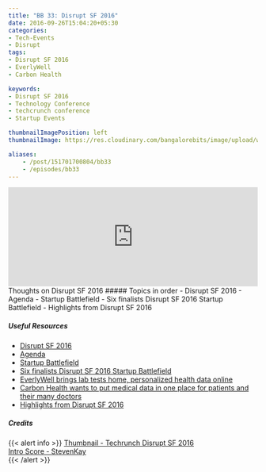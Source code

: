 ```yaml
---
title: "BB 33: Disrupt SF 2016"
date: 2016-09-26T15:04:20+05:30
categories:
- Tech-Events
- Disrupt
tags:
- Disrupt SF 2016
- EverlyWell
- Carbon Health

keywords:
- Disrupt SF 2016
- Technology Conference
- techcrunch conference
- Startup Events

thumbnailImagePosition: left
thumbnailImage: https://res.cloudinary.com/bangalorebits/image/upload/w_400,h_400,c_fill,r_max/v1517410308/bb-episode-assets/bb33-thumbnail.png

aliases:
    - /post/151701700804/bb33
    - /episodes/bb33
---
```

<iframe frameborder='0' height='200px' scrolling='no' seamless src='https://embed.simplecast.com/386204de?color=f5f5f5' width='100%'></iframe>
<BR>
Thoughts on Disrupt SF 2016
<!--more-->
##### Topics in order
- Disrupt SF 2016
- Agenda
- Startup Battlefield
- Six finalists Disrupt SF 2016 Startup Battlefield
- Highlights from Disrupt SF 2016


##### Useful Resources


*   [Disrupt SF 2016](https://techcrunch.com/event-info/disrupt-sf-2016/)
*   [Agenda](https://techcrunch.com/event-info/disrupt-sf-2016/)
*   [Startup Battlefield](https://techcrunch.com/startup-battlefield/)
*   [Six finalists Disrupt SF 2016 Startup  Battlefield](https://techcrunch.com/2016/09/13/these-are-the-six-finalists-in-the-techcrunch-disrupt-sf-2016-startup-battlefield/)
*   [EverlyWell brings lab tests home, personalized health data online](https://techcrunch.com/2016/09/12/everlywell-brings-lab-tests-home-personalized-health-data-online/)
*   [Carbon Health wants to put medical data in one place for patients and their many doctors](https://techcrunch.com/2016/09/13/carbon-health-wants-to-put-medical-data-in-one-place-for-patients-and-their-many-doctors/)
*   [Highlights from Disrupt SF 2016](https://techcrunch.com/2016/09/16/highlights-from-disrupt-sf-2016/)

##### Credits

{{< alert info  >}}
  [Thumbnail - Techrunch Disrupt SF 2016](https://techcrunch.com/2016/08/22/announcing-the-disrupt-sf-2016-agenda/) <BR>
  [Intro Score - StevenKay](https://plus.google.com/+StevenKay_Detachment)<BR>
{{< /alert >}}
